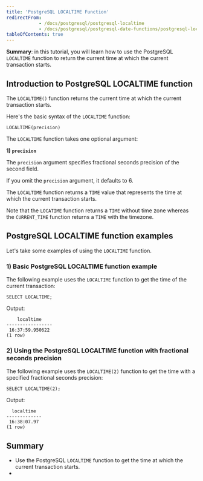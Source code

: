 ```yaml
---
title: 'PostgreSQL LOCALTIME Function'
redirectFrom:
            - /docs/postgresql/postgresql-localtime 
            - /docs/postgresql/postgresql-date-functions/postgresql-localtime/
tableOfContents: true
---
```


**Summary**: in this tutorial, you will learn how to use the PostgreSQL `LOCALTIME` function to return the current time at which the current transaction starts.



## Introduction to PostgreSQL LOCALTIME function



The `LOCALTIME()` function returns the current time at which the current transaction starts.



Here's the basic syntax of the `LOCALTIME` function:



```
LOCALTIME(precision)
```



The `LOCALTIME` function takes one optional argument:



**1) `precision`**



The `precision` argument specifies fractional seconds precision of the second field.



If you omit the `precision` argument, it defaults to 6.



The `LOCALTIME` function returns a `TIME` value that represents the time at which the current transaction starts.



Note that the `LOCATIME` function returns a `TIME` without time zone whereas the `CURRENT_TIME` function returns a `TIME` with the timezone.



## PostgreSQL LOCALTIME function examples



Let's take some examples of using the `LOCALTIME` function.



### 1) Basic PostgreSQL LOCALTIME function example



The following example uses the `LOCALTIME` function to get the time of the current transaction:



```
SELECT LOCALTIME;
```



Output:



```
    localtime
-----------------
 16:37:59.950622
(1 row)
```



### 2) Using the PostgreSQL LOCALTIME function with fractional seconds precision



The following example uses the `LOCALTIME(2)` function to get the time with a specified fractional seconds precision:



```
SELECT LOCALTIME(2);
```



Output:



```
  localtime
-------------
 16:38:07.97
(1 row)
```



## Summary



- Use the PostgreSQL `LOCALTIME` function to get the time at which the current transaction starts.
- 
